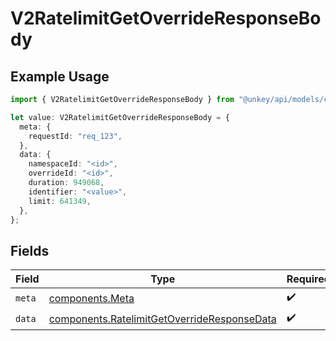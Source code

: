# V2RatelimitGetOverrideResponseBody

## Example Usage

```typescript
import { V2RatelimitGetOverrideResponseBody } from "@unkey/api/models/components";

let value: V2RatelimitGetOverrideResponseBody = {
  meta: {
    requestId: "req_123",
  },
  data: {
    namespaceId: "<id>",
    overrideId: "<id>",
    duration: 949068,
    identifier: "<value>",
    limit: 641349,
  },
};
```

## Fields

| Field                                                                                                      | Type                                                                                                       | Required                                                                                                   | Description                                                                                                |
| ---------------------------------------------------------------------------------------------------------- | ---------------------------------------------------------------------------------------------------------- | ---------------------------------------------------------------------------------------------------------- | ---------------------------------------------------------------------------------------------------------- |
| `meta`                                                                                                     | [components.Meta](../../models/components/meta.md)                                                         | :heavy_check_mark:                                                                                         | N/A                                                                                                        |
| `data`                                                                                                     | [components.RatelimitGetOverrideResponseData](../../models/components/ratelimitgetoverrideresponsedata.md) | :heavy_check_mark:                                                                                         | N/A                                                                                                        |